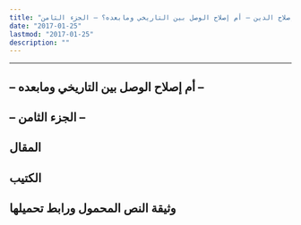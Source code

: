 ```yaml
---
title: "إصلاح الدين – أم إصلاح الوصل بين التاريخي ومابعده؟ – الجزء الثامن"
date: "2017-01-25"
lastmod: "2017-01-25"
description: ""
---
```

****

## **– أم إصلاح الوصل بين التاريخي ومابعده –**

## **– الجزء الثامن –**

## المقال

## الكتيب

## وثيقة النص المحمول ورابط تحميلها

###